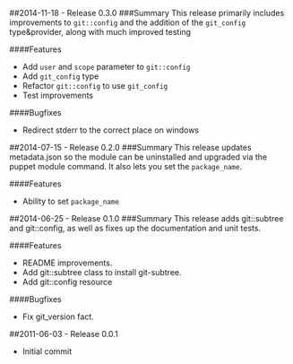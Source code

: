 ##2014-11-18 - Release 0.3.0
###Summary
This release primarily includes improvements to `git::config` and the addition of the `git_config` type&provider, along with much improved testing

####Features
- Add `user` and `scope` parameter to `git::config`
- Add `git_config` type
- Refactor `git::config` to use `git_config`
- Test improvements

####Bugfixes
- Redirect stderr to the correct place on windows

##2014-07-15 - Release 0.2.0
###Summary
This release updates metadata.json so the module can be uninstalled and
upgraded via the puppet module command.  It also lets you set the
`package_name`.

####Features
- Ability to set `package_name`

##2014-06-25 - Release 0.1.0
###Summary
This release adds git::subtree and git::config, as well as fixes up the
documentation and unit tests.

####Features
- README improvements.
- Add git::subtree class to install git-subtree.
- Add git::config resource

####Bugfixes
- Fix git_version fact.

##2011-06-03 - Release 0.0.1
- Initial commit
